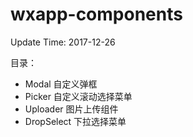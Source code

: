 # wxapp-components
Update Time: 2017-12-26

目录：
- Modal 自定义弹框
- Picker 自定义滚动选择菜单
- Uploader 图片上传组件
- DropSelect 下拉选择菜单
